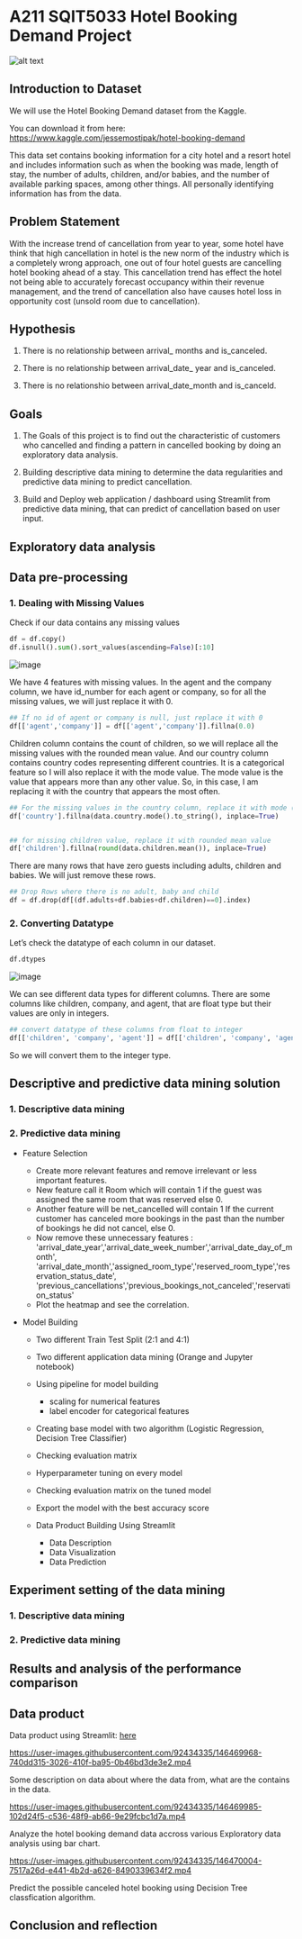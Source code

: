 # A211 SQIT5033 Hotel Booking Demand Project

![alt text](https://www.hotelspeak.com/wp-content/uploads/2019/05/hotel-direct-booking-strategy.jpg)

## Introduction to Dataset

We will use the Hotel Booking Demand dataset from the Kaggle.

You can download it from here: https://www.kaggle.com/jessemostipak/hotel-booking-demand

This data set contains booking information for a city hotel and a resort hotel and includes information such as when the booking was made, length of stay, the number of adults, children, and/or babies, and the number of available parking spaces, among other things. All personally identifying information has from the data.


## Problem Statement

With the increase trend of cancellation from year to year, some hotel have think that high cancellation in hotel is the new norm of the industry which is a completely wrong approach, one out of four hotel guests are cancelling hotel booking ahead of a stay. This cancellation trend has effect the hotel not being able to accurately forecast occupancy within their revenue management, and the trend of cancellation also have causes hotel loss in opportunity cost (unsold room due to cancellation).


## Hypothesis

1. There is no relationship between arrival_ months and is_canceled.

2. There is no relationship between arrival_date_ year and is_canceled.

3. There is no relationshio between arrival_date_month and is_canceld.


## Goals

1. The Goals of this project is to find out the characteristic of customers who cancelled and finding a pattern in cancelled booking by doing an exploratory data analysis.

2. Building descriptive data mining to determine the data regularities and predictive data mining to predict cancellation.

3. Build and Deploy web application / dashboard using Streamlit from predictive data mining, that can predict of cancellation based on user input.


## Exploratory data analysis



## Data pre-processing

### 1. Dealing with Missing Values

Check if our data contains any missing values

```Python
df = df.copy()
df.isnull().sum().sort_values(ascending=False)[:10]
```
![image](https://user-images.githubusercontent.com/92434335/146466360-bd188cf8-2005-446e-a2e3-1a125c4c95ad.png)

We have 4 features with missing values.
In the agent and the company column, we have id_number for each agent or company, so for all the missing values, we will just replace it with 0.

```Python
## If no id of agent or company is null, just replace it with 0
df[['agent','company']] = df[['agent','company']].fillna(0.0)
```

Children column contains the count of children, so we will replace all the missing values with the rounded mean value.
And our country column contains country codes representing different countries. It is a categorical feature so I will also replace it with the mode value. The mode value is the value that appears more than any other value. So, in this case, I am replacing it with the country that appears the most often.

```Python
## For the missing values in the country column, replace it with mode (value that appears most often)
df['country'].fillna(data.country.mode().to_string(), inplace=True)


## for missing children value, replace it with rounded mean value
df['children'].fillna(round(data.children.mean()), inplace=True)
```
There are many rows that have zero guests including adults, children and babies. We will just remove these rows.

```Python
## Drop Rows where there is no adult, baby and child
df = df.drop(df[(df.adults+df.babies+df.children)==0].index)
```
### 2. Converting Datatype

Let’s check the datatype of each column in our dataset.

```Python
df.dtypes
```
![image](https://user-images.githubusercontent.com/92434335/146466790-3ac0955e-8332-470e-8965-1c1727f6072f.png)

We can see different data types for different columns.
There are some columns like children, company, and agent, that are float type but their values are only in integers.

```Python
## convert datatype of these columns from float to integer
df[['children', 'company', 'agent']] = df[['children', 'company', 'agent']].astype('int64')
```
So we will convert them to the integer type.

## Descriptive and predictive data mining solution

### 1. Descriptive data mining

### 2. Predictive data mining

- Feature Selection

  - Create more relevant features and remove irrelevant or less important features.
  - New feature call it Room which will contain 1 if the guest was assigned the same room that was reserved else 0.
  - Another feature will be net_cancelled will contain 1 If the current customer has canceled more bookings in the past than the number of bookings he did not cancel, else 0.
  - Now remove these unnecessary features : 'arrival_date_year','arrival_date_week_number','arrival_date_day_of_month',
                                            'arrival_date_month','assigned_room_type','reserved_room_type','reservation_status_date',
                                            'previous_cancellations','previous_bookings_not_canceled','reservation_status'
  - Plot the heatmap and see the correlation.
                                    
- Model Building

  - Two different Train Test Split (2:1 and 4:1)
  - Two different application data mining (Orange and Jupyter notebook)
  - Using pipeline for model building
      - scaling for numerical features
      - label encoder for categorical features
   - Creating base model with two algorithm (Logistic Regression, Decision Tree Classifier)
   - Checking evaluation matrix
   - Hyperparameter tuning on every model
   - Checking evaluation matrix on the tuned model
   - Export the model with the best accuracy score
  
  - Data Product Building Using Streamlit
  
    - Data Description
    - Data Visualization
    - Data Prediction
    
## Experiment setting of the data mining 

### 1. Descriptive data mining

### 2. Predictive data mining



## Results and analysis of the performance comparison

## Data product

Data product using Streamlit: [here](https://share.streamlit.io/jinglongchia/sqit5033hotelbooking/main/app.py)

https://user-images.githubusercontent.com/92434335/146469968-740dd315-3026-410f-ba95-0b46bd3de3e2.mp4

Some description on data about where the data from, what are the contains in the data.

https://user-images.githubusercontent.com/92434335/146469985-102d24f5-c536-48f9-ab66-9e29fcbc1d7a.mp4

Analyze the hotel booking demand data accross various Exploratory data analysis using bar chart.

https://user-images.githubusercontent.com/92434335/146470004-7517a26d-e441-4b2d-a626-8490339634f2.mp4

Predict the possible canceled hotel booking using Decision Tree classfication algorithm.

## Conclusion and reflection

